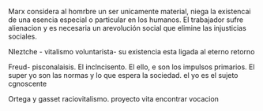 Marx considera al homrbre un ser unicamente material, niega la existencai de una esencia especial o particular en los humanos. El trabajador sufre alienacion y es necesaria un arevolución social que elimine las injusticias sociales.


NIeztche - vitalismo voluntarista- su existencia esta ligada al eterno retorno



Freud-  pisconalaisis. El inclncisento. El ello, e son los impulsos primarios. El super yo son las normas y lo que espera la sociedad. el yo es el sujeto cgnoscente

Ortega y gasset raciovitalismo. proyecto vita encontrar vocacion